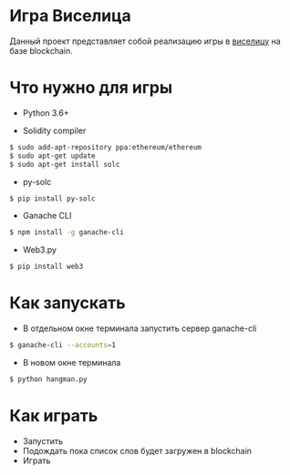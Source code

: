 # Игра Виселица

Данный проект представляет собой реализацию игры в [виселицу](https://ru.wikipedia.org/wiki/%D0%92%D0%B8%D1%81%D0%B5%D0%BB%D0%B8%D1%86%D0%B0_(%D0%B8%D0%B3%D1%80%D0%B0)) на базе blockchain.

# Что нужно для игры

- Python 3.6+

- Solidity compiler
```sh
$ sudo add-apt-repository ppa:ethereum/ethereum
$ sudo apt-get update
$ sudo apt-get install solc
```
- py-solc
```sh
$ pip install py-solc
```
- Ganache CLI
```sh
$ npm install -g ganache-cli
```
- Web3.py
```sh
$ pip install web3
```

# Как запускать
- В отдельном окне терминала запустить сервер ganache-cli
```sh
$ ganache-cli --accounts=1
```
- В новом окне терминала
```sh
$ python hangman.py
```

# Как играть
- Запустить
- Подождать пока список слов будет загружен в blockchain
- Играть

